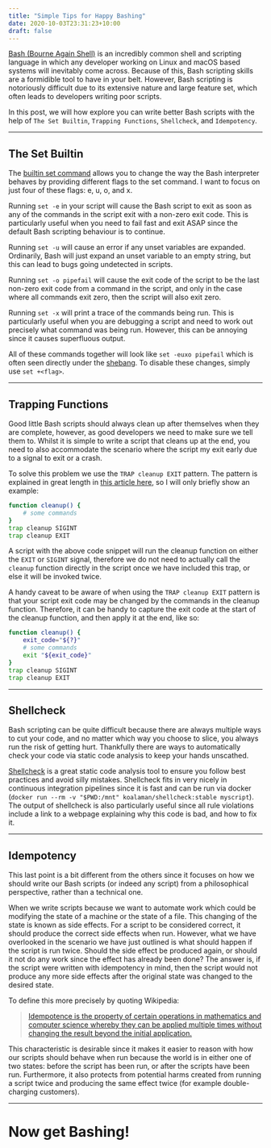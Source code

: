 ```yaml
---
title: "Simple Tips for Happy Bashing"
date: 2020-10-03T23:31:23+10:00
draft: false
---
```


[Bash (Bourne Again Shell)](https://en.wikipedia.org/wiki/Bash_(Unix_shell)) is an incredibly common shell and scripting language in which any developer working on Linux and macOS based systems will inevitably come across. Because of this, Bash scripting skills are a formidible tool to have in your belt. However, Bash scripting is notoriously difficult due to its extensive nature and large feature set, which often leads to developers writing poor scripts.

In this post, we will how explore you can write better Bash scripts with the help of `The Set Builtin`, `Trapping Functions`, `Shellcheck`, and `Idempotency`.

---
## The Set Builtin
The [builtin set command](https://www.gnu.org/software/bash/manual/html_node/The-Set-Builtin.html) allows you to change the way the Bash interpreter behaves by providing different flags to the set command. I want to focus on just four of these flags: e, u, o, and x.

Running `set -e` in your script will cause the Bash script to exit as soon as any of the commands in the script exit with a non-zero exit code. This is particularly useful when you need to fail fast and exit ASAP since the default Bash scripting behaviour is to continue.

Running `set -u` will cause an error if any unset variables are expanded. Ordinarily, Bash will just expand an unset variable to an empty string, but this can lead to bugs going undetected in scripts.

Running `set -o pipefail` will cause the exit code of the script to be the last non-zero exit code from a command in the script, and only in the case where all commands exit zero, then the script will also exit zero.

Running `set -x` will print a trace of the commands being run. This is particularly useful when you are debugging a script and need to work out precisely what command was being run. However, this can be annoying since it causes superfluous output.

All of these commands together will look like `set -euxo pipefail` which is often seen directly under the [shebang](https://en.wikipedia.org/wiki/Shebang_(Unix)). To disable these changes, simply use `set +<flag>`.

---
## Trapping Functions
Good little Bash scripts should always clean up after themselves when they are complete, however, as good developers we need to make sure we tell them to. Whilst it is simple to write a script that cleans up at the end, you need to also accommodate the scenario where the script my exit early due to a signal to exit or a crash. 

To solve this problem we use the `TRAP cleanup EXIT` pattern. The pattern is explained in great length in [this article here](https://www.linuxjournal.com/content/bash-trap-command), so I will only briefly show an example:
```bash
function cleanup() {
    # some commands
}
trap cleanup SIGINT
trap cleanup EXIT
```
A script with the above code snippet will run the cleanup function on either the `EXIT` or `SIGINT` signal, therefore we do not need to actually call the `cleanup` function directly in the script once we have included this trap, or else it will be invoked twice.

A handy caveat to be aware of when using the `TRAP cleanup EXIT` pattern is that your script exit code may be changed by the commands in the cleanup function. Therefore, it can be handy to capture the exit code at the start of the cleanup function, and then apply it at the end, like so:
```bash
function cleanup() {
    exit_code="${?}"
    # some commands
    exit "${exit_code}"
}
trap cleanup SIGINT
trap cleanup EXIT
```
---
## Shellcheck
Bash scripting can be quite difficult because there are always multiple ways to cut your code, and no matter which way you choose to slice, you always run the risk of getting hurt. Thankfully there are ways to automatically check your code via static code analysis to keep your hands unscathed.

[Shellcheck](https://github.com/koalaman/shellcheck) is a great static code analysis tool to ensure you follow best practices and avoid silly mistakes. Shellcheck fits in very nicely in continuous integration pipelines since it is fast and can be run via docker (`docker run --rm -v "$PWD:/mnt" koalaman/shellcheck:stable myscript`). The output of shellcheck is also particularly useful since all rule violations include a link to a webpage explaining why this code is bad, and how to fix it. 

---
## Idempotency
This last point is a bit different from the others since it focuses on how we should write our Bash scripts (or indeed any script) from a philosophical perspective, rather than a technical one.

When we write scripts because we want to automate work which could be modifying the state of a machine or the state of a file. This changing of the state is known as side effects. For a script to be considered correct, it should produce the correct side effects when run. However, what we have overlooked in the scenario we have just outlined is what should happen if the script is run twice. Should the side effect be produced again, or should it not do any work since the effect has already been done? The answer is, if the script were written with idempotency in mind, then the script would not produce any more side effects after the original state was changed to the desired state. 

To define this more precisely by quoting Wikipedia:
> [Idempotence is the property of certain operations in mathematics and computer science whereby they can be applied multiple times without changing the result beyond the initial application.](https://en.wikipedia.org/wiki/Idempotence)

This characteristic is desirable since it makes it easier to reason with how our scripts should behave when run because the world is in either one of two states: before the script has been run, or after the scripts have been run. Furthermore, it also protects from potential harms created from running a script twice and producing the same effect twice (for example double-charging customers).

---
# Now get Bashing!
